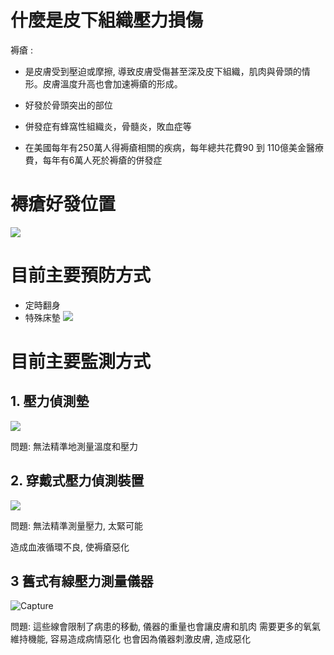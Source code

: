 # 什麼是皮下組織壓力損傷

褥瘡 :

- 是皮膚受到壓迫或摩擦, 導致皮膚受傷甚至深及皮下組織，肌肉與骨頭的情形。皮膚溫度升高也會加速褥瘡的形成。

- 好發於骨頭突出的部位

- 併發症有蜂窩性組織炎，骨髓炎，敗血症等

- 在美國每年有250萬人得褥瘡相關的疾病，每年總共花費90 到 110億美金醫療費，每年有6萬人死於褥瘡的併發症

# 褥瘡好發位置

![](https://lh5.googleusercontent.com/NseLCRjGUm6AYfoUJuc2SSV_hzif9A4Fux8ShYTSBHfs1agjCPPTD9gAu_3gKZ6wl76Fb6ddfFnsyquMWfLp-juIcfQG5-jnnIC6FjUz2MA6RF77ArhbRUXG5V6x4Hwo6oR6lODfIPNpzHjcs6he2zA7ug=s2048)


# 目前主要預防方式

-   定時翻身
-   特殊床墊
![](https://lh4.googleusercontent.com/ntUtzsRk58gyQQoZwN65O4Qc9AN45X58zOCBFI4KBBVvjUNlENRTzgQhcThuRQfIaKMXOfUbsLNA3pK68mSu3372VPhwB68m4mXNJPr7X2_Z_Ig_IqlQNBGu-I1is6aW98bl0nmeVmHB-4Ti4p9IUR3OcQ=s2048)

# 目前主要監測方式


## 1. 壓力偵測墊

![](https://lh6.googleusercontent.com/BdZKuNH4eJLLDEca9Ea9JlXeiUbrbSPrsjOab96DEburHi4RgovTxwTVxz4gp5egkDGfes-FNvBXCbIX-5rC5xmOjKvL3a_Q9vMzjW0IHR-sxW2wOk1Xw8XyF9os5K1XHXpLUSlgS42allXDZ-6PrAR2ew=s2048)

問題: 無法精準地測量溫度和壓力

## 2. 穿戴式壓力偵測裝置

![](https://lh5.googleusercontent.com/Aa86y3zQfAAgpHfv6rLZDXDodEHXYEppqd4K7iBKVGM0-ZMIb-V1B8xmOLzdP_QeOzr0SwvP9r5a9OLaeciiNYkM4NBRsVL6iNmntgznBeJKqVXksjXUlF6cM3kuzEMR6ZPMs9vYIgFMxETX7oLrz87V2g=s2048)

問題: 無法精準測量壓力, 太緊可能

造成血液循環不良, 使褥瘡惡化

## 3 舊式有線壓力測量儀器

![Capture](https://github.com/landstalker310/slot/assets/39111893/571cc15f-eb66-40b3-b6a0-2d75249792a5)

問題: 這些線會限制了病患的移動,  儀器的重量也會讓皮膚和肌肉
需要更多的氧氣維持機能, 容易造成病情惡化
也會因為儀器刺激皮膚, 造成惡化

